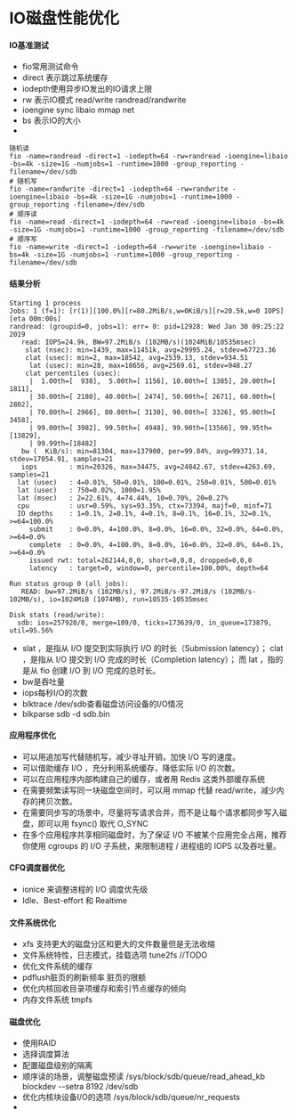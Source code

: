 # IO磁盘性能优化
#### IO基准测试
* fio常用测试命令
* direct 表示跳过系统缓存
* iodepth使用异步IO发出的IO请求上限
* rw 表示IO模式 read/write randread/randwrite
* ioengine sync libaio mmap net
* bs 表示IO的大小
* 

```
随机读
fio -name=randread -direct=1 -iodepth=64 -rw=randread -ioengine=libaio -bs=4k -size=1G -numjobs=1 -runtime=1000 -group_reporting -filename=/dev/sdb
# 随机写
fio -name=randwrite -direct=1 -iodepth=64 -rw=randwrite -ioengine=libaio -bs=4k -size=1G -numjobs=1 -runtime=1000 -group_reporting -filename=/dev/sdb
# 顺序读
fio -name=read -direct=1 -iodepth=64 -rw=read -ioengine=libaio -bs=4k -size=1G -numjobs=1 -runtime=1000 -group_reporting -filename=/dev/sdb
# 顺序写
fio -name=write -direct=1 -iodepth=64 -rw=write -ioengine=libaio -bs=4k -size=1G -numjobs=1 -runtime=1000 -group_reporting -filename=/dev/sdb 
```

#### 结果分析
```
Starting 1 process
Jobs: 1 (f=1): [r(1)][100.0%][r=80.2MiB/s,w=0KiB/s][r=20.5k,w=0 IOPS][eta 00m:00s]
randread: (groupid=0, jobs=1): err= 0: pid=12928: Wed Jan 30 09:25:22 2019
   read: IOPS=24.9k, BW=97.2MiB/s (102MB/s)(1024MiB/10535msec)
    slat (nsec): min=1439, max=11451k, avg=29995.24, stdev=67723.36
    clat (usec): min=2, max=18542, avg=2539.13, stdev=934.51
     lat (usec): min=28, max=18656, avg=2569.61, stdev=948.27
    clat percentiles (usec):
     |  1.00th=[  938],  5.00th=[ 1156], 10.00th=[ 1385], 20.00th=[ 1811],
     | 30.00th=[ 2180], 40.00th=[ 2474], 50.00th=[ 2671], 60.00th=[ 2802],
     | 70.00th=[ 2966], 80.00th=[ 3130], 90.00th=[ 3326], 95.00th=[ 3458],
     | 99.00th=[ 3982], 99.50th=[ 4948], 99.90th=[13566], 99.95th=[13829],
     | 99.99th=[18482]
   bw (  KiB/s): min=81304, max=137900, per=99.84%, avg=99371.14, stdev=17054.91, samples=21
   iops        : min=20326, max=34475, avg=24842.67, stdev=4263.69, samples=21
  lat (usec)   : 4=0.01%, 50=0.01%, 100=0.01%, 250=0.01%, 500=0.01%
  lat (usec)   : 750=0.02%, 1000=1.95%
  lat (msec)   : 2=22.61%, 4=74.44%, 10=0.70%, 20=0.27%
  cpu          : usr=0.59%, sys=93.35%, ctx=73394, majf=0, minf=71
  IO depths    : 1=0.1%, 2=0.1%, 4=0.1%, 8=0.1%, 16=0.1%, 32=0.1%, >=64=100.0%
     submit    : 0=0.0%, 4=100.0%, 8=0.0%, 16=0.0%, 32=0.0%, 64=0.0%, >=64=0.0%
     complete  : 0=0.0%, 4=100.0%, 8=0.0%, 16=0.0%, 32=0.0%, 64=0.1%, >=64=0.0%
     issued rwt: total=262144,0,0, short=0,0,0, dropped=0,0,0
     latency   : target=0, window=0, percentile=100.00%, depth=64

Run status group 0 (all jobs):
   READ: bw=97.2MiB/s (102MB/s), 97.2MiB/s-97.2MiB/s (102MB/s-102MB/s), io=1024MiB (1074MB), run=10535-10535msec

Disk stats (read/write):
  sdb: ios=257920/0, merge=109/0, ticks=173639/0, in_queue=173879, util=95.56%
```
* slat ，是指从 I/O 提交到实际执行 I/O 的时长（Submission latency）；
clat ，是指从 I/O 提交到 I/O 完成的时长（Completion latency）；
而 lat ，指的是从 fio 创建 I/O 到 I/O 完成的总时长。
* bw是吞吐量
* iops每秒I/O的次数
* blktrace /dev/sdb查看磁盘访问设备的I/O情况
* blkparse sdb -d sdb.bin

#### 应用程序优化
* 可以用追加写代替随机写，减少寻址开销，加快 I/O 写的速度。
* 可以借助缓存 I/O ，充分利用系统缓存，降低实际 I/O 的次数。
* 可以在应用程序内部构建自己的缓存，或者用 Redis 这类外部缓存系统
* 在需要频繁读写同一块磁盘空间时，可以用 mmap 代替 read/write，减少内存的拷贝次数。
* 在需要同步写的场景中，尽量将写请求合并，而不是让每个请求都同步写入磁盘，即可以用 fsync() 取代 O_SYNC
* 在多个应用程序共享相同磁盘时，为了保证 I/O 不被某个应用完全占用，推荐你使用 cgroups 的 I/O 子系统，来限制进程 / 进程组的 IOPS 以及吞吐量。

#### CFQ调度器优化
* ionice 来调整进程的 I/O 调度优先级
* Idle、Best-effort 和 Realtime

#### 文件系统优化
* xfs 支持更大的磁盘分区和更大的文件数量但是无法收缩
* 文件系统特性，日志模式，挂载选项 tune2fs //TODO
* 优化文件系统的缓存  
 * pdflush脏页的刷新频率 脏页的限额
 * 优化内核回收目录项缓存和索引节点缓存的倾向
 * 内存文件系统 tmpfs
 
#### 磁盘优化
* 使用RAID
* 选择调度算法
* 配置磁盘级别的隔离
* 顺序读的场景，调整磁盘预读  /sys/block/sdb/queue/read_ahead_kb  blockdev --setra 8192 /dev/sdb
* 优化内核块设备I/O的选项 /sys/block/sdb/queue/nr_requests
* 